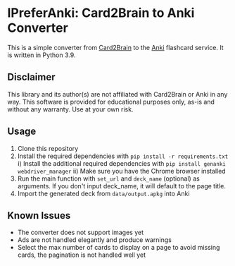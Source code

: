 # IPreferAnki: Card2Brain to Anki Converter
This is a simple converter from [Card2Brain](https://card2brain.ch/) to the [Anki](https://apps.ankiweb.net/) flashcard service. It is written in Python 3.9.

## Disclaimer
This library and its author(s) are not affiliated with Card2Brain or Anki in any way. This software is provided for educational purposes only, as-is and without any warranty. Use at your own risk.

## Usage
1. Clone this repository
2. Install the required dependencies with `pip install -r requirements.txt`
   i) Install the additional required dependencies with `pip install genanki webdriver_manager`
   ii) Make sure you have the Chrome browser installed
3. Run the main function with `set_url` and `deck_name` (optional) as arguments. If you don't input deck_name, it will default to the page title.
4. Import the generated deck from `data/output.apkg` into Anki

## Known Issues
- The converter does not support images yet
- Ads are not handled elegantly and produce warnings
- Select the max number of cards to display on a page to avoid missing cards, the pagination is not handled well yet
